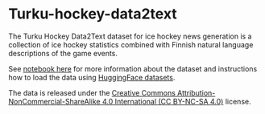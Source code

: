 # Turku-hockey-data2text
The Turku Hockey Data2Text dataset for ice hockey news generation is a collection of ice hockey statistics combined with Finnish natural language descriptions of the game events.

See [notebook here](https://github.com/TurkuNLP/Turku-hockey-data2text/blob/main/turku_hockey_data2text.ipynb) for more information about the dataset and instructions how to load the data using [HuggingFace datasets](https://huggingface.co/datasets/TurkuNLP/turku_hockey_data2text).

The data is released under the [Creative Commons Attribution-NonCommercial-ShareAlike 4.0 International (CC BY-NC-SA 4.0)](https://creativecommons.org/licenses/by-nc-sa/4.0/) license.
